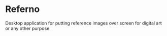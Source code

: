 # Referno
Desktop application for putting reference images over screen for digital art or any other purpose
